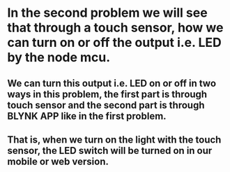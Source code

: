 <h1>In the second problem we will see that through a touch sensor, how we can turn on or off the output i.e. LED by the node mcu.</h1>

<h2>We can turn this output i.e. LED on or off in two ways in this problem, the first part is through touch sensor and the second part is through BLYNK APP like in the first problem.</h2>
 
<h2>That is, when we turn on the light with the touch sensor, the LED switch will be turned on in our mobile or web version.</h2>
